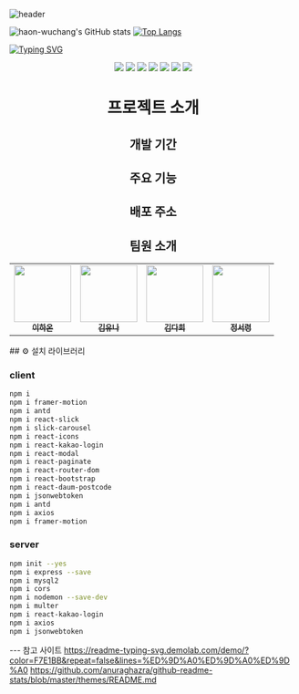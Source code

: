 

![header](https://capsule-render.vercel.app/api?type=Waving&color=gradient&height=200&section=header&text=하온연습%20&fontSize=90)

![haon-wuchang's GitHub stats](https://github-readme-stats.vercel.app/api?username=haon-wuchang&theme=dracula&show_icons=true)
[![Top Langs](https://github-readme-stats.vercel.app/api/top-langs/?username=haon-wuchang&langs_count=5&layout=compact&theme=dracula)](https://github.com/anuraghazra/github-readme-stats)

[![Typing SVG](https://readme-typing-svg.demolab.com/?lines=First+line+of+text;Second+line+of+text)](https://git.io/typing-svg)

<div align=center>
<img src="https://img.shields.io/badge/react-%2361DAFB.svg?&style=for-the-badge&logo=react&logoColor=black" />
<img src="https://img.shields.io/badge/html5-%23E34F26.svg?&style=for-the-badge&logo=html5&logoColor=white" />
<img src="https://img.shields.io/badge/css3-%231572B6.svg?&style=for-the-badge&logo=css3&logoColor=white" />
<img src="https://img.shields.io/badge/javascript-%23F7DF1E.svg?&style=for-the-badge&logo=javascript&logoColor=black" />
<img src="https://img.shields.io/badge/visual%20studio%20code-%23007ACC.svg?&style=for-the-badge&logo=visual%20studio%20code&logoColor=white" />
<img src="https://img.shields.io/badge/sass-%23CC6699.svg?&style=for-the-badge&logo=sass&logoColor=white" />

   <img src="https://img.shields.io/badge/Notion-000000?style=for-the-badge&logo=Notion&logoColor=white&link=">
   
<h1>프로젝트 소개</h1>
<h2>개발 기간</h2>
<h2>주요 기능</h2>
<h2>배포 주소 </h2>
<h2>팀원 소개</h2>
<table>
  <tbody>
    <tr>
      <td align="center"><a href="깃허브 주소"><img src="이미지주소" width="100px;" alt=""/><br /><sub><b> 이하온 </b></sub></a><br /></td>
      <td align="center"><a href="깃허브 주소"><img src="이미지주소" width="100px;" alt=""/><br /><sub><b> 김유나 </b></sub></a><br /></td>
      <td align="center"><a href="깃허브 주소"><img src="이미지주소" width="100px;" alt=""/><br /><sub><b> 김다희 </b></sub></a><br /></td>
      <td align="center"><a href="깃허브 주소"><img src="이미지주소" width="100px;" alt=""/><br /><sub><b> 정서령 </b></sub></a><br /></td>
    </tr>
  </tbody>
</table>

<div align=left>
## ⚙️ 설치 라이브러리  

### client

```bash 
npm i
npm i framer-motion  
npm i antd
npm i react-slick
npm i slick-carousel
npm i react-icons
npm i react-kakao-login
npm i react-modal
npm i react-paginate
npm i react-router-dom
npm i react-bootstrap
npm i react-daum-postcode
npm i jsonwebtoken
npm i antd
npm i axios
npm i framer-motion
```

### server

```bash
npm init --yes
npm i express --save
npm i mysql2
npm i cors
npm i nodemon --save-dev
npm i multer
npm i react-kakao-login
npm i axios
npm i jsonwebtoken
```
</div>

 </div>

--- 참고 사이트
https://readme-typing-svg.demolab.com/demo/?color=F7E1BB&repeat=false&lines=%ED%9D%A0%ED%9D%A0%ED%9D%A0
https://github.com/anuraghazra/github-readme-stats/blob/master/themes/README.md


    
